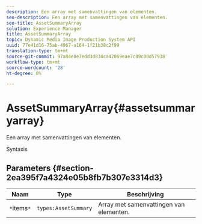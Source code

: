 ```yaml
---
description: Een array met samenvattingen van elementen.
seo-description: Een array met samenvattingen van elementen.
seo-title: AssetSummaryArray
solution: Experience Manager
title: AssetSummaryArray
topic: Dynamic Media Image Production System API
uuid: 77e41d16-75ab-4967-a164-1f21b38c2f99
translation-type: tm+mt
source-git-commit: 97a84e8e7edd3d834ca42069eae7c09c00d57938
workflow-type: tm+mt
source-wordcount: '28'
ht-degree: 0%

---
```



# AssetSummaryArray{#assetsummaryarray}

Een array met samenvattingen van elementen.

Syntaxis

## Parameters {#section-2ea395f7a4324e05b8fb7b307e3314d3}

| Naam | Type | Beschrijving |
|---|---|---|
| `*`items`*` | `types:AssetSummary` | Array met samenvattingen van elementen. |

